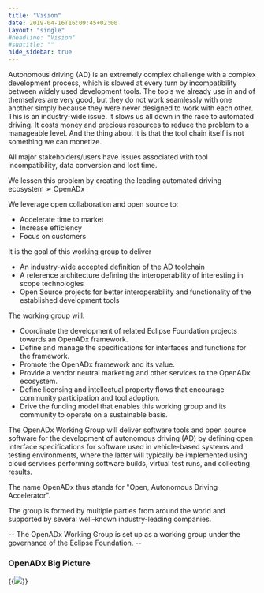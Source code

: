 ```yaml
---
title: "Vision"
date: 2019-04-16T16:09:45+02:00
layout: "single"
#headline: "Vision"
#subtitle: ""
hide_sidebar: true
---
```


Autonomous driving (AD) is an extremely complex challenge with a complex development process, which is slowed at every turn by incompatibility between widely used development tools. The tools we already use in and of themselves are very good, but they do not work seamlessly with one another simply because they were never designed to work with each other.
This is an industry-wide issue. It slows us all down in the race to automated driving. It costs money and precious resources to reduce the problem to a manageable level. And the thing about it is that the tool chain itself is not something we can monetize.

All major stakeholders/users have issues associated with tool incompatibility, data conversion and lost time.

We lessen this problem by creating the leading automated driving ecosystem ➢ OpenADx

We leverage open collaboration and open source to:

- Accelerate time to market
- Increase efficiency
- Focus on customers

It is the goal of this working group to deliver

- An industry-wide accepted definition of the AD toolchain
- A reference architecture defining the interoperability of interesting in scope technologies
- Open Source projects for better interoperability and functionality of the established development tools

The working group will:

- Coordinate the development of related Eclipse Foundation projects towards an OpenADx framework.
- Define and manage the specifications for interfaces and functions for the framework.
- Promote the OpenADx framework and its value.
- Provide a vendor neutral marketing and other services to the OpenADx ecosystem.
- Define licensing and intellectual property flows that encourage community participation and tool adoption.
- Drive the funding model that enables this working group and its community to operate on a sustainable basis.

The OpenADx Working Group will deliver software tools and open source software for the development of autonomous driving (AD) by defining open interface specifications for software used in vehicle-based systems and testing environments, where the latter will typically be implemented using cloud services performing software builds, virtual test runs, and collecting results.

The name OpenADx thus stands for "Open, Autonomous Driving Accelerator".

The group is formed by multiple parties from around the world and supported by several well-known industry-leading companies.

-- The OpenADx Working Group is set up as a working group under the governance of the Eclipse Foundation. --


### OpenADx Big Picture

{{<image src="/images/OpenADx_Big_Picture_Toolchain.png" class="img-responsive">}}